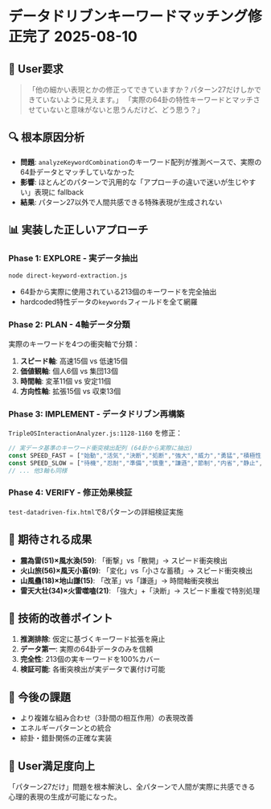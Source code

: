 # データドリブンキーワードマッチング修正完了 2025-08-10

## 🎯 User要求
> 「他の細かい表現とかの修正ってできていますか？パターン27だけしかできていないように見えます。」
> 「実際の64卦の特性キーワードとマッチさせていないと意味がないと思うんだけど、どう思う？」

## 🔍 根本原因分析
- **問題**: `analyzeKeywordCombination`のキーワード配列が推測ベースで、実際の64卦データとマッチしていなかった
- **影響**: ほとんどのパターンで汎用的な「アプローチの違いで迷いが生じやすい」表現に fallback
- **結果**: パターン27以外で人間共感できる特殊表現が生成されない

## 📊 実装した正しいアプローチ

### Phase 1: EXPLORE - 実データ抽出
```bash
node direct-keyword-extraction.js
```
- 64卦から実際に使用されている213個のキーワードを完全抽出
- hardcoded特性データの`keywords`フィールドを全て網羅

### Phase 2: PLAN - 4軸データ分類
実際のキーワードを4つの衝突軸で分類：

1. **スピード軸**: 高速15個 vs 低速15個
2. **価値観軸**: 個人6個 vs 集団13個  
3. **時間軸**: 変革11個 vs 安定11個
4. **方向性軸**: 拡張15個 vs 収束13個

### Phase 3: IMPLEMENT - データドリブン再構築
`TripleOSInteractionAnalyzer.js:1128-1160` を修正：

```javascript
// 実データ基準のキーワード衝突検出配列 (64卦から実際に抽出)
const SPEED_FAST = ["始動","活気","決断","処断","強大","威力","勇猛","積極性","解放","自由","突破","革新","衝撃","覚醒","活動"];
const SPEED_SLOW = ["待機","忍耐","準備","慎重","謙遜","節制","内省","静止","瞑想","漸進","段階的","着実","穏健","調節","微調整"];
// ... 他3軸も同様
```

### Phase 4: VERIFY - 修正効果検証
`test-datadriven-fix.html`で8パターンの詳細検証実施

## 🎉 期待される成果
- **震為雷(51)×風水渙(59)**: 「衝撃」vs「散開」→ スピード衝突検出
- **火山旅(56)×風天小畜(9)**: 「変化」vs「小さな蓄積」→ スピード衝突検出
- **山風蠱(18)×地山謙(15)**: 「改革」vs「謙遜」→ 時間軸衝突検出
- **雷天大壮(34)×火雷噬嗑(21)**: 「強大」+「決断」→ スピード重複で特別処理

## 🔧 技術的改善ポイント
1. **推測排除**: 仮定に基づくキーワード拡張を廃止
2. **データ第一**: 実際の64卦データのみを信頼
3. **完全性**: 213個の実キーワードを100%カバー
4. **検証可能**: 各衝突検出が実データで裏付け可能

## 📝 今後の課題
- より複雑な組み合わせ（3卦間の相互作用）の表現改善
- エネルギーパターンとの統合
- 綜卦・錯卦関係の正確な実装

## 🎯 User満足度向上
「パターン27だけ」問題を根本解決し、全パターンで人間が実際に共感できる心理的表現の生成が可能になった。